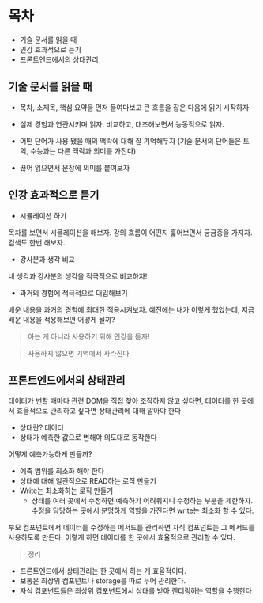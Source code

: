 # 목차

- 기술 문서를 읽을 때
- 인강 효과적으로 듣기
- 프론트엔드에서의 상태관리

## 기술 문서를 읽을 때

- 목차, 소제목, 핵심 요약을 먼저 들여다보고 큰 흐름을 잡은 다음에 읽기 시작하자

- 실제 경험과 연관시키며 읽자. 비교하고, 대조해보면서 능동적으로 읽자.

- 어떤 단어가 사용 됐을 때의 맥락에 대해 잘 기억해두자 (기술 문서의 단어들은 토익, 수능과는 다른 맥락과 의미를 가진다)

- 끊어 읽으면서 문장에 의미를 붙여보자

## 인강 효과적으로 듣기

- 시뮬레이션 하기

목차를 보면서 시뮬레이션을 해보자. 강의 흐름이 어떤지 훑어보면서 궁금증을 가지자. 검색도 한번 해보자.

- 강사분과 생각 비교

내 생각과 강사분의 생각을 적극적으로 비교하자!

- 과거의 경험에 적극적으로 대입해보기

배운 내용을 과거의 경험에 최대한 적용시켜보자. 예전에는 내가 이렇게 했었는데, 지금 배운 내용을 적용해보면 어떻게 될까?

> 아는 게 아니라 사용하기 위해 인강을 듣자!

> 사용하지 않으면 기억에서 사라진다.

## 프론트엔드에서의 상태관리

데이터가 변할 때마다 관련 DOM을 직접 찾아 조작하지 않고 싶다면, 데이터를 한 곳에서 효율적으로 관리하고 싶다면 상태관리에 대해 알아야 한다

- 상태란? 데이터
- 상태가 예측한 값으로 변해야 의도대로 동작한다

어떻게 예측가능하게 만들까?

- 예측 범위를 최소화 해야 한다
- 상태에 대해 일관적으로 READ하는 로직 만들기
- Write는 최소화하는 로직 만들기
  - 상태를 여러 곳에서 수정하면 예측하기 어려워지니 수정하는 부분을 제한하자. 수정을 담당하는 곳에서 분명하게 역할을 가진다면 write는 최소화 할 수 있다.

부모 컴포넌트에서 데이터를 수정하는 메서드를 관리하면 자식 컴포넌트는 그 메서드를 사용하도록 만든다. 이렇게 하면 데이터를 한 곳에서 효율적으로 관리할 수 있다.

> 정리

- 프론트엔드에서 상태관리는 한 곳에서 하는 게 효율적이다.
- 보통은 최상위 컴포넌트나 storage를 따로 두어 관리한다.
- 자식 컴포넌트들은 최상위 컴포넌트에서 상태를 받아 렌더링하는 역할을 수행한다
